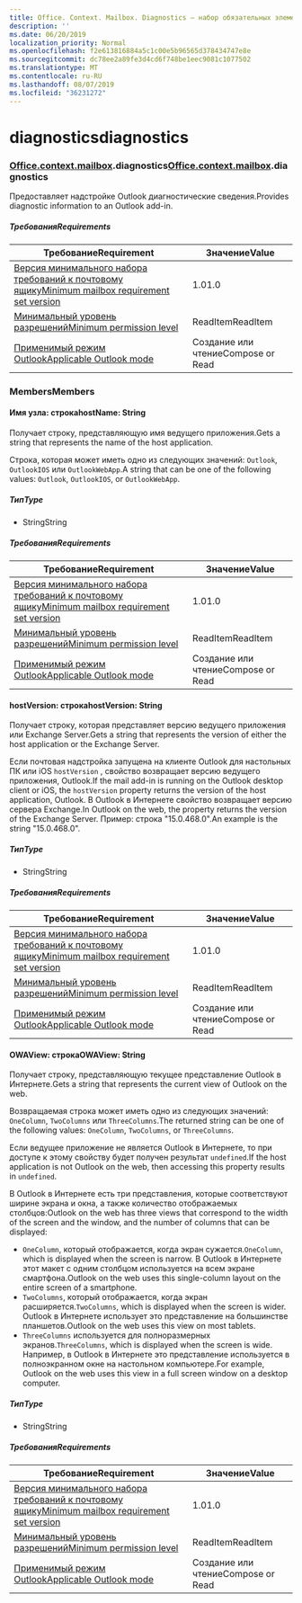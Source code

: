 ```yaml
---
title: Office. Context. Mailbox. Diagnostics — набор обязательных элементов 1,2
description: ''
ms.date: 06/20/2019
localization_priority: Normal
ms.openlocfilehash: f2e613816884a5c1c00e5b96565d378434747e8e
ms.sourcegitcommit: dc78ee2a89fe3d4cd6f748be1eec9081c1077502
ms.translationtype: MT
ms.contentlocale: ru-RU
ms.lasthandoff: 08/07/2019
ms.locfileid: "36231272"
---
```

# <a name="diagnostics"></a><span data-ttu-id="43170-102">diagnostics</span><span class="sxs-lookup"><span data-stu-id="43170-102">diagnostics</span></span>

### <a name="officeofficemdcontextofficecontextmdmailboxofficecontextmailboxmddiagnostics"></a><span data-ttu-id="43170-103">[Office](Office.md)[.context](Office.context.md)[.mailbox](Office.context.mailbox.md).diagnostics</span><span class="sxs-lookup"><span data-stu-id="43170-103">[Office](Office.md)[.context](Office.context.md)[.mailbox](Office.context.mailbox.md).diagnostics</span></span>

<span data-ttu-id="43170-104">Предоставляет надстройке Outlook диагностические сведения.</span><span class="sxs-lookup"><span data-stu-id="43170-104">Provides diagnostic information to an Outlook add-in.</span></span>

##### <a name="requirements"></a><span data-ttu-id="43170-105">Требования</span><span class="sxs-lookup"><span data-stu-id="43170-105">Requirements</span></span>

|<span data-ttu-id="43170-106">Требование</span><span class="sxs-lookup"><span data-stu-id="43170-106">Requirement</span></span>| <span data-ttu-id="43170-107">Значение</span><span class="sxs-lookup"><span data-stu-id="43170-107">Value</span></span>|
|---|---|
|[<span data-ttu-id="43170-108">Версия минимального набора требований к почтовому ящику</span><span class="sxs-lookup"><span data-stu-id="43170-108">Minimum mailbox requirement set version</span></span>](/office/dev/add-ins/reference/requirement-sets/outlook-api-requirement-sets)| <span data-ttu-id="43170-109">1.0</span><span class="sxs-lookup"><span data-stu-id="43170-109">1.0</span></span>|
|[<span data-ttu-id="43170-110">Минимальный уровень разрешений</span><span class="sxs-lookup"><span data-stu-id="43170-110">Minimum permission level</span></span>](/outlook/add-ins/understanding-outlook-add-in-permissions)| <span data-ttu-id="43170-111">ReadItem</span><span class="sxs-lookup"><span data-stu-id="43170-111">ReadItem</span></span>|
|[<span data-ttu-id="43170-112">Применимый режим Outlook</span><span class="sxs-lookup"><span data-stu-id="43170-112">Applicable Outlook mode</span></span>](/outlook/add-ins/#extension-points)| <span data-ttu-id="43170-113">Создание или чтение</span><span class="sxs-lookup"><span data-stu-id="43170-113">Compose or Read</span></span>|

### <a name="members"></a><span data-ttu-id="43170-114">Members</span><span class="sxs-lookup"><span data-stu-id="43170-114">Members</span></span>

#### <a name="hostname-string"></a><span data-ttu-id="43170-115">Имя узла: строка</span><span class="sxs-lookup"><span data-stu-id="43170-115">hostName: String</span></span>

<span data-ttu-id="43170-116">Получает строку, представляющую имя ведущего приложения.</span><span class="sxs-lookup"><span data-stu-id="43170-116">Gets a string that represents the name of the host application.</span></span>

<span data-ttu-id="43170-117">Строка, которая может иметь одно из следующих значений: `Outlook`, `OutlookIOS` или `OutlookWebApp`.</span><span class="sxs-lookup"><span data-stu-id="43170-117">A string that can be one of the following values: `Outlook`, `OutlookIOS`, or `OutlookWebApp`.</span></span>

##### <a name="type"></a><span data-ttu-id="43170-118">Тип</span><span class="sxs-lookup"><span data-stu-id="43170-118">Type</span></span>

*   <span data-ttu-id="43170-119">String</span><span class="sxs-lookup"><span data-stu-id="43170-119">String</span></span>

##### <a name="requirements"></a><span data-ttu-id="43170-120">Требования</span><span class="sxs-lookup"><span data-stu-id="43170-120">Requirements</span></span>

|<span data-ttu-id="43170-121">Требование</span><span class="sxs-lookup"><span data-stu-id="43170-121">Requirement</span></span>| <span data-ttu-id="43170-122">Значение</span><span class="sxs-lookup"><span data-stu-id="43170-122">Value</span></span>|
|---|---|
|[<span data-ttu-id="43170-123">Версия минимального набора требований к почтовому ящику</span><span class="sxs-lookup"><span data-stu-id="43170-123">Minimum mailbox requirement set version</span></span>](/office/dev/add-ins/reference/requirement-sets/outlook-api-requirement-sets)| <span data-ttu-id="43170-124">1.0</span><span class="sxs-lookup"><span data-stu-id="43170-124">1.0</span></span>|
|[<span data-ttu-id="43170-125">Минимальный уровень разрешений</span><span class="sxs-lookup"><span data-stu-id="43170-125">Minimum permission level</span></span>](/outlook/add-ins/understanding-outlook-add-in-permissions)| <span data-ttu-id="43170-126">ReadItem</span><span class="sxs-lookup"><span data-stu-id="43170-126">ReadItem</span></span>|
|[<span data-ttu-id="43170-127">Применимый режим Outlook</span><span class="sxs-lookup"><span data-stu-id="43170-127">Applicable Outlook mode</span></span>](/outlook/add-ins/#extension-points)| <span data-ttu-id="43170-128">Создание или чтение</span><span class="sxs-lookup"><span data-stu-id="43170-128">Compose or Read</span></span>|

#### <a name="hostversion-string"></a><span data-ttu-id="43170-129">hostVersion: строка</span><span class="sxs-lookup"><span data-stu-id="43170-129">hostVersion: String</span></span>

<span data-ttu-id="43170-130">Получает строку, которая представляет версию ведущего приложения или Exchange Server.</span><span class="sxs-lookup"><span data-stu-id="43170-130">Gets a string that represents the version of either the host application or the Exchange Server.</span></span>

<span data-ttu-id="43170-131">Если почтовая надстройка запущена на клиенте Outlook для настольных ПК или iOS `hostVersion` , свойство возвращает версию ведущего приложения, Outlook.</span><span class="sxs-lookup"><span data-stu-id="43170-131">If the mail add-in is running on the Outlook desktop client or iOS, the `hostVersion` property returns the version of the host application, Outlook.</span></span> <span data-ttu-id="43170-132">В Outlook в Интернете свойство возвращает версию сервера Exchange.</span><span class="sxs-lookup"><span data-stu-id="43170-132">In Outlook on the web, the property returns the version of the Exchange Server.</span></span> <span data-ttu-id="43170-133">Пример: строка "15.0.468.0".</span><span class="sxs-lookup"><span data-stu-id="43170-133">An example is the string "15.0.468.0".</span></span>

##### <a name="type"></a><span data-ttu-id="43170-134">Тип</span><span class="sxs-lookup"><span data-stu-id="43170-134">Type</span></span>

*   <span data-ttu-id="43170-135">String</span><span class="sxs-lookup"><span data-stu-id="43170-135">String</span></span>

##### <a name="requirements"></a><span data-ttu-id="43170-136">Требования</span><span class="sxs-lookup"><span data-stu-id="43170-136">Requirements</span></span>

|<span data-ttu-id="43170-137">Требование</span><span class="sxs-lookup"><span data-stu-id="43170-137">Requirement</span></span>| <span data-ttu-id="43170-138">Значение</span><span class="sxs-lookup"><span data-stu-id="43170-138">Value</span></span>|
|---|---|
|[<span data-ttu-id="43170-139">Версия минимального набора требований к почтовому ящику</span><span class="sxs-lookup"><span data-stu-id="43170-139">Minimum mailbox requirement set version</span></span>](/office/dev/add-ins/reference/requirement-sets/outlook-api-requirement-sets)| <span data-ttu-id="43170-140">1.0</span><span class="sxs-lookup"><span data-stu-id="43170-140">1.0</span></span>|
|[<span data-ttu-id="43170-141">Минимальный уровень разрешений</span><span class="sxs-lookup"><span data-stu-id="43170-141">Minimum permission level</span></span>](/outlook/add-ins/understanding-outlook-add-in-permissions)| <span data-ttu-id="43170-142">ReadItem</span><span class="sxs-lookup"><span data-stu-id="43170-142">ReadItem</span></span>|
|[<span data-ttu-id="43170-143">Применимый режим Outlook</span><span class="sxs-lookup"><span data-stu-id="43170-143">Applicable Outlook mode</span></span>](/outlook/add-ins/#extension-points)| <span data-ttu-id="43170-144">Создание или чтение</span><span class="sxs-lookup"><span data-stu-id="43170-144">Compose or Read</span></span>|

#### <a name="owaview-string"></a><span data-ttu-id="43170-145">OWAView: строка</span><span class="sxs-lookup"><span data-stu-id="43170-145">OWAView: String</span></span>

<span data-ttu-id="43170-146">Получает строку, представляющую текущее представление Outlook в Интернете.</span><span class="sxs-lookup"><span data-stu-id="43170-146">Gets a string that represents the current view of Outlook on the web.</span></span>

<span data-ttu-id="43170-147">Возвращаемая строка может иметь одно из следующих значений: `OneColumn`, `TwoColumns` или `ThreeColumns`.</span><span class="sxs-lookup"><span data-stu-id="43170-147">The returned string can be one of the following values: `OneColumn`, `TwoColumns`, or `ThreeColumns`.</span></span>

<span data-ttu-id="43170-148">Если ведущее приложение не является Outlook в Интернете, то при доступе к этому свойству будет получен результат `undefined`.</span><span class="sxs-lookup"><span data-stu-id="43170-148">If the host application is not Outlook on the web, then accessing this property results in `undefined`.</span></span>

<span data-ttu-id="43170-149">В Outlook в Интернете есть три представления, которые соответствуют ширине экрана и окна, а также количество отображаемых столбцов:</span><span class="sxs-lookup"><span data-stu-id="43170-149">Outlook on the web has three views that correspond to the width of the screen and the window, and the number of columns that can be displayed:</span></span>

*   <span data-ttu-id="43170-150">`OneColumn`, который отображается, когда экран сужается.</span><span class="sxs-lookup"><span data-stu-id="43170-150">`OneColumn`, which is displayed when the screen is narrow.</span></span> <span data-ttu-id="43170-151">В Outlook в Интернете этот макет с одним столбцом используется на всем экране смартфона.</span><span class="sxs-lookup"><span data-stu-id="43170-151">Outlook on the web uses this single-column layout on the entire screen of a smartphone.</span></span>
*   <span data-ttu-id="43170-152">`TwoColumns`, который отображается, когда экран расширяется.</span><span class="sxs-lookup"><span data-stu-id="43170-152">`TwoColumns`, which is displayed when the screen is wider.</span></span> <span data-ttu-id="43170-153">Outlook в Интернете использует это представление на большинстве планшетов.</span><span class="sxs-lookup"><span data-stu-id="43170-153">Outlook on the web uses this view on most tablets.</span></span>
*   <span data-ttu-id="43170-154">`ThreeColumns` используется для полноразмерных экранов.</span><span class="sxs-lookup"><span data-stu-id="43170-154">`ThreeColumns`, which is displayed when the screen is wide.</span></span> <span data-ttu-id="43170-155">Например, в Outlook в Интернете это представление используется в полноэкранном окне на настольном компьютере.</span><span class="sxs-lookup"><span data-stu-id="43170-155">For example, Outlook on the web uses this view in a full screen window on a desktop computer.</span></span>

##### <a name="type"></a><span data-ttu-id="43170-156">Тип</span><span class="sxs-lookup"><span data-stu-id="43170-156">Type</span></span>

*   <span data-ttu-id="43170-157">String</span><span class="sxs-lookup"><span data-stu-id="43170-157">String</span></span>

##### <a name="requirements"></a><span data-ttu-id="43170-158">Требования</span><span class="sxs-lookup"><span data-stu-id="43170-158">Requirements</span></span>

|<span data-ttu-id="43170-159">Требование</span><span class="sxs-lookup"><span data-stu-id="43170-159">Requirement</span></span>| <span data-ttu-id="43170-160">Значение</span><span class="sxs-lookup"><span data-stu-id="43170-160">Value</span></span>|
|---|---|
|[<span data-ttu-id="43170-161">Версия минимального набора требований к почтовому ящику</span><span class="sxs-lookup"><span data-stu-id="43170-161">Minimum mailbox requirement set version</span></span>](/office/dev/add-ins/reference/requirement-sets/outlook-api-requirement-sets)| <span data-ttu-id="43170-162">1.0</span><span class="sxs-lookup"><span data-stu-id="43170-162">1.0</span></span>|
|[<span data-ttu-id="43170-163">Минимальный уровень разрешений</span><span class="sxs-lookup"><span data-stu-id="43170-163">Minimum permission level</span></span>](/outlook/add-ins/understanding-outlook-add-in-permissions)| <span data-ttu-id="43170-164">ReadItem</span><span class="sxs-lookup"><span data-stu-id="43170-164">ReadItem</span></span>|
|[<span data-ttu-id="43170-165">Применимый режим Outlook</span><span class="sxs-lookup"><span data-stu-id="43170-165">Applicable Outlook mode</span></span>](/outlook/add-ins/#extension-points)| <span data-ttu-id="43170-166">Создание или чтение</span><span class="sxs-lookup"><span data-stu-id="43170-166">Compose or Read</span></span>|
